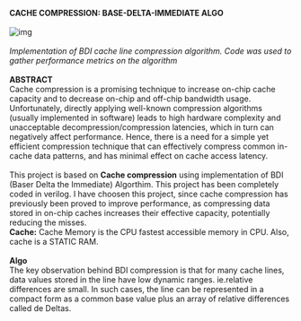 **CACHE COMPRESSION: BASE-DELTA-IMMEDIATE ALGO**
<br/>
<br/>
![img](https://aist.global/storage/article/11/1609336106850843752.jpg)
<br/>
<br/>
*Implementation of BDI cache line compression algorithm. Code was used to gather performance metrics on the algorithm*
<br/>
<br/>
**ABSTRACT**
<br/>
Cache compression is a promising technique to increase on-chip cache capacity and to decrease on-chip and off-chip bandwidth usage. Unfortunately, directly applying well-known compression algorithms (usually implemented in software) leads to high hardware complexity and unacceptable decompression/compression latencies, which in turn can negatively affect performance. Hence, there is a need for a simple yet efficient compression technique that can effectively compress common in-cache data patterns, and has minimal effect on cache access latency.
<br/>
<br/>
This project is based on **Cache compression** using implementation of BDI (Baser Delta the Immediate) Algorthim. This project has been completely coded in verilog. I have choosen this project, since cache compression has previously been proved to improve performance, as compressing data stored in on-chip caches increases their effective capacity, potentially reducing the misses.
<br/>
**Cache:** Cache Memory is the CPU fastest accessible memory in CPU. Also, cache is a STATIC RAM. 
<br/>
<br/>
**Algo**
<br/>
The key observation behind BDI compression is that for many cache lines, data values stored in the line have low dynamic ranges. ie.relative differences are small.
In such cases, the line can be represented in a compact form as a common base value plus an array of relative differences called de Deltas. 
